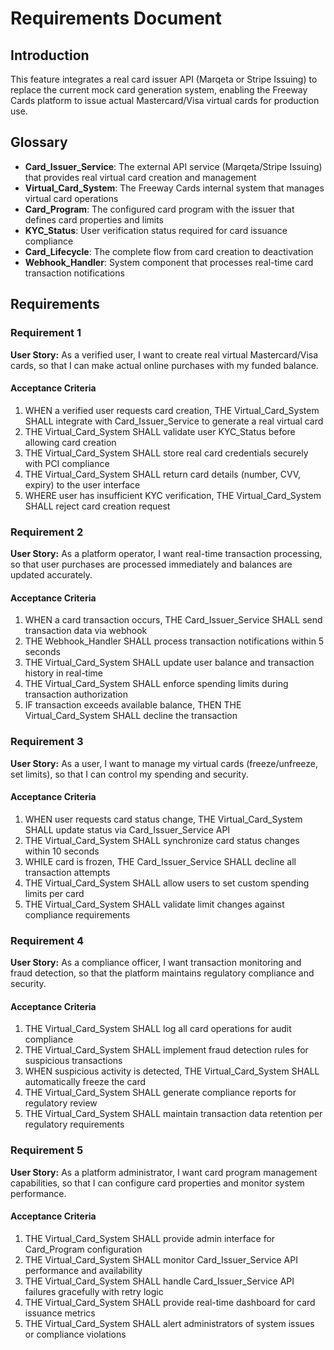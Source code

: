 # Requirements Document

## Introduction

This feature integrates a real card issuer API (Marqeta or Stripe Issuing) to replace the current mock card generation system, enabling the Freeway Cards platform to issue actual Mastercard/Visa virtual cards for production use.

## Glossary

- **Card_Issuer_Service**: The external API service (Marqeta/Stripe Issuing) that provides real virtual card creation and management
- **Virtual_Card_System**: The Freeway Cards internal system that manages virtual card operations
- **Card_Program**: The configured card program with the issuer that defines card properties and limits
- **KYC_Status**: User verification status required for card issuance compliance
- **Card_Lifecycle**: The complete flow from card creation to deactivation
- **Webhook_Handler**: System component that processes real-time card transaction notifications

## Requirements

### Requirement 1

**User Story:** As a verified user, I want to create real virtual Mastercard/Visa cards, so that I can make actual online purchases with my funded balance.

#### Acceptance Criteria

1. WHEN a verified user requests card creation, THE Virtual_Card_System SHALL integrate with Card_Issuer_Service to generate a real virtual card
2. THE Virtual_Card_System SHALL validate user KYC_Status before allowing card creation
3. THE Virtual_Card_System SHALL store real card credentials securely with PCI compliance
4. THE Virtual_Card_System SHALL return card details (number, CVV, expiry) to the user interface
5. WHERE user has insufficient KYC verification, THE Virtual_Card_System SHALL reject card creation request

### Requirement 2

**User Story:** As a platform operator, I want real-time transaction processing, so that user purchases are processed immediately and balances are updated accurately.

#### Acceptance Criteria

1. WHEN a card transaction occurs, THE Card_Issuer_Service SHALL send transaction data via webhook
2. THE Webhook_Handler SHALL process transaction notifications within 5 seconds
3. THE Virtual_Card_System SHALL update user balance and transaction history in real-time
4. THE Virtual_Card_System SHALL enforce spending limits during transaction authorization
5. IF transaction exceeds available balance, THEN THE Virtual_Card_System SHALL decline the transaction

### Requirement 3

**User Story:** As a user, I want to manage my virtual cards (freeze/unfreeze, set limits), so that I can control my spending and security.

#### Acceptance Criteria

1. WHEN user requests card status change, THE Virtual_Card_System SHALL update status via Card_Issuer_Service API
2. THE Virtual_Card_System SHALL synchronize card status changes within 10 seconds
3. WHILE card is frozen, THE Card_Issuer_Service SHALL decline all transaction attempts
4. THE Virtual_Card_System SHALL allow users to set custom spending limits per card
5. THE Virtual_Card_System SHALL validate limit changes against compliance requirements

### Requirement 4

**User Story:** As a compliance officer, I want transaction monitoring and fraud detection, so that the platform maintains regulatory compliance and security.

#### Acceptance Criteria

1. THE Virtual_Card_System SHALL log all card operations for audit compliance
2. THE Virtual_Card_System SHALL implement fraud detection rules for suspicious transactions
3. WHEN suspicious activity is detected, THE Virtual_Card_System SHALL automatically freeze the card
4. THE Virtual_Card_System SHALL generate compliance reports for regulatory review
5. THE Virtual_Card_System SHALL maintain transaction data retention per regulatory requirements

### Requirement 5

**User Story:** As a platform administrator, I want card program management capabilities, so that I can configure card properties and monitor system performance.

#### Acceptance Criteria

1. THE Virtual_Card_System SHALL provide admin interface for Card_Program configuration
2. THE Virtual_Card_System SHALL monitor Card_Issuer_Service API performance and availability
3. THE Virtual_Card_System SHALL handle Card_Issuer_Service API failures gracefully with retry logic
4. THE Virtual_Card_System SHALL provide real-time dashboard for card issuance metrics
5. THE Virtual_Card_System SHALL alert administrators of system issues or compliance violations